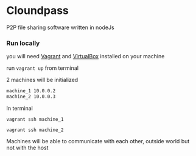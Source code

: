 # Cloundpass 

P2P file sharing software written in nodeJs

### Run locally
you will need [Vagrant](https://www.vagrantup.com/) and [VirtualBox](https://www.virtualbox.org/) installed on your machine

run ```vagrant up``` from terminal

2 machines will be initialized
```sh
machine_1 10.0.0.2
machine_2 10.0.0.3
```
In terminal

```vagrant ssh machine_1```

```vagrant ssh machine_2```

Machines will be able to communicate with each other, outside world but not with the host